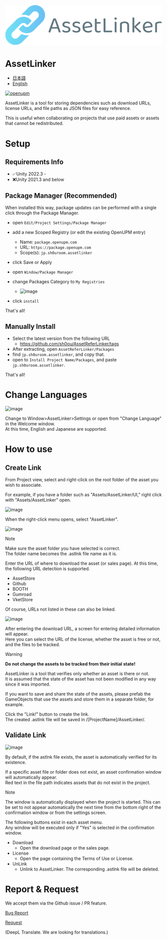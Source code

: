 ![logo](https://raw.githubusercontent.com/sh0ou/AssetReferLinker/main/Packages/jp.sh0uroom.assetlinker/UI/logo.png)
# AssetLinker
- [日本語](https://github.com/sh0ou/AssetReferLinker/blob/main/README-JP.md)
- [English](https://github.com/sh0ou/AssetReferLinker/blob/main/README.md)

[![openupm](https://img.shields.io/npm/v/jp.sh0uroom.assetlinker?label=openupm&registry_uri=https://package.openupm.com)](https://openupm.com/packages/jp.sh0uroom.assetlinker/)

AssetLinker is a tool for storing dependencies such as download URLs, license URLs, and file paths as JSON files for easy reference.

This is useful when collaborating on projects that use paid assets or assets that cannot be redistributed.

# Setup

## Requirements Info
- ✅️Unity 2022.3 -
- ❌️Unity 2021.3 and below

## Package Manager (Recommended)
When installed this way, package updates can be performed with a single click through the Package Manager.

- open `Edit/Project Settings/Package Manager`
- add a new Scoped Registry (or edit the existing OpenUPM entry)
  - Name: `package.openupm.com`
  - URL: `https://package.openupm.com`
  - Scope(s): `jp.sh0uroom.assetlinker`
- click Save or Apply

- open `Window/Package Manager`
- change Packages Category to `My Registries`
  - ![image](https://github.com/sh0ou/AssetReferLinker/assets/47475540/d99d40c3-b212-4457-8386-57902b0198dd)
- click `install`

That's all!

## Manually Install
- Select the latest version from the following URL
  - https://github.com/sh0ou/AssetReferLinker/tags
- After extracting, open `AssetReferLinker/Packages`
- find `jp.sh0uroom.assetlinker`, and copy that.
- open to `Install Project Name/Packages`, and paste `jp.sh0uroom.assetlinker`.

That's all!

# Change Languages
![image](https://github.com/sh0ou/AssetReferLinker/assets/47475540/abba2866-65a6-4ff0-8950-6f4126034a62)

Change to Window>AssetLinker>Settings or open from "Change Language" in the Welcome window.<br/>
At this time, English and Japanese are supported.

# How to use
## Create Link

From Project view, select and right-click on the root folder of the asset you wish to associate.

For example, if you have a folder such as "Assets/AssetLinker/UI," right click with "Assets/AssetLinker" open.

![image](https://github.com/sh0ou/AssetReferLinker/assets/47475540/5a7d74d2-872a-4abd-bb52-e04066cdcb89)

When the right-click menu opens, select "AssetLinker".

![image](https://github.com/sh0ou/AssetReferLinker/assets/47475540/6a24e42c-5f18-4cd7-ae34-e1d9d154c5cb)

> [!NOTE]
> Make sure the asset folder you have selected is correct.<br/>
> The folder name becomes the .astlnk file name as it is.

Enter the URL of where to download the asset (or sales page).
At this time, the following URL detection is supported.
- AssetStore
- Github
- BOOTH
- Gumroad
- VketStore

Of course, URLs not listed in these can also be linked.

![image](https://github.com/sh0ou/AssetReferLinker/assets/47475540/b3d3c547-c8e9-4940-97e0-2b966beb5b3b)


After entering the download URL, a screen for entering detailed information will appear.<br/>
Here you can select the URL of the license, whether the asset is free or not, and the files to be tracked.

> [!WARNING]
> **Do not change the assets to be tracked from their initial state!**
> 
> AssetLinker is a tool that verifies only whether an asset is there or not.<br/>
> It is assumed that the state of the asset has not been modified in any way since it was imported.
> 
> If you want to save and share the state of the assets, please prefab the GameObjects that use the assets and store them in a separate folder, for example.

Click the "Link!" button to create the link.<br/>
The created .astlnk file will be saved in /\[ProjectName]/AssetLinker/.

## Validate Link
![image](https://github.com/sh0ou/AssetReferLinker/assets/47475540/984c415d-fe96-4e63-a677-b210935ff1ba)

By default, if the astlnk file exists, the asset is automatically verified for its existence.

If a specific asset file or folder does not exist, an asset confirmation window will automatically appear.<br/>
Red text in the file path indicates assets that do not exist in the project.

> [!NOTE]
> The window is automatically displayed when the project is started.
> This can be set to not appear automatically the next time from the bottom right of the confirmation window or from the settings screen.

The following buttons exist in each asset menu.<br/>
Any window will be executed only if "Yes" is selected in the confirmation window.

- Download
  - Open the download page or the sales page.
- License
  - Open the page containing the Terms of Use or License.
- UnLink
  - Unlink to AssetLinker. The corresponding .astlnk file will be deleted.
 
#  Report & Request
We accept them via the Github issue / PR feature.<br/>

[Bug Report](https://github.com/sh0ou/AssetReferLinker/issues/new?assignees=&labels=T%3A+Bug&projects=&template=bug_report.md&title=)

[Request](https://github.com/sh0ou/AssetReferLinker/issues/new?assignees=&labels=P3%3A+Medium%2C+T%3A+Enhancement&projects=&template=feature_request.md&title=)

(DeepL Translate. We are looking for translations.)
